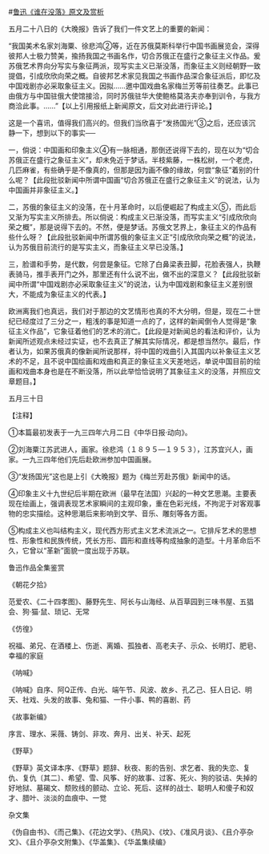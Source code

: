 #[鲁迅《谁在没落》原文及赏析](https://www.vrrw.net/wx/8456.html)

五月二十八日的《大晚报》告诉了我们一件文艺上的重要的新闻：

“我国美术名家刘海粟、徐悲鸿②等，近在苏俄莫斯科举行中国书画展览会，深得彼邦人士极力赞美，揄扬我国之书画名作，切合苏俄正在盛行之象征主义作品。爰苏俄艺术界向分写实与象征两派，现写实主义已渐没落，而象征主义则经朝野一致提倡，引成欣欣向荣之概。自彼邦艺术家见我国之书画作品深合象征派后，即忆及中国戏剧亦必采取象征主义。因拟……邀中国戏曲名家梅兰芳等前往奏艺。此事已由俄方与中国驻俄大使馆接洽，同时苏俄驻华大使鲍格莫洛夫亦奉到训令，与我方商洽此事。……”【以上引用报纸上新闻原文，后文对此进行评论。】



这是一个喜讯，值得我们高兴的。但我们当欣喜于“发扬国光”③之后，还应该沉静一下，想到以下的事实──

一，倘说：中国画和印象主义④有一脉相通，那倒还说得下去的，现在以为“切合苏俄正在盛行之象征主义”，却未免近于梦话。半枝紫藤，一株松树，一个老虎，几匹麻雀，有些确乎是不像真的，但那是因为画不像的缘故，何尝“象征”着别的什么呢？【此段批驳新闻中所谓中国画“切合苏俄正在盛行之象征主义”的说法，认为中国画并非象征主义。】

二，苏俄的象征主义的没落，在十月革命时，以后便崛起了构成主义⑤，而此后又渐为写实主义所排去。所以倘说：构成主义已渐没落，而写实主义“引成欣欣向荣之概”，那是说得下去的。不然，便是梦话。苏俄文艺界上，象征主义的作品有些什么呀？【此段批驳新闻中所谓苏俄的象征主义正“引成欣欣向荣之概”的说法，认为苏俄目前流行的是写实主义，而象征主义早已没落。】

三，脸谱和手势，是代数，何尝是象征。它除了白鼻梁表丑脚，花脸表强人，执鞭表骑马，推手表开门之外，那里还有什么说不出，做不出的深意义？【此段批驳新闻中所谓“中国戏剧亦必采取象征主义”的说法，认为中国戏剧和象征主义差别很大，不能成为象征主义的代表。】

欧洲离我们也真远，我们对于那边的文艺情形也真的不大分明，但是，现在二十世纪已经度过了三分之一，粗浅的事是知道一点的了，这样的新闻倒令人觉得是“象征主义作品”，它象征着他们的艺术的消亡。【此段是对新闻总的看法和评价，认为新闻所述观点未经过实证，也不去真正了解其实际情况，都是想当然尔。最后，作者认为，如果苏俄真的像新闻所说那样，将中国的戏曲引入其国内以补象征主义艺术的不足，且不说中国绘画和戏曲和真正的象征主义天差地远，单说中国目前的绘画和戏曲本身也是在不断没落，所以此举恰恰说明了其象征主义的没落，并照应文章题目。】

五月三十日





【注释】

①本篇最初发表于一九三四年六月二日《中华日报·动向》。

②刘海粟江苏武进人，画家。徐悲鸿（１８９５—１９５３），江苏宜兴人，画家。一九三四年他们先后赴欧洲参加中国画展。

③“发扬国光”这也是上引《大晚报》题为《梅兰芳赴苏俄》新闻中的话。

④印象主义十九世纪后半期在欧洲（最早在法国）兴起的一种文艺思潮。主要表现在绘画上，强调表现艺术家瞬间的主观印象，重在色彩光线，不拘泥于对客观事物的忠实描绘。这种思潮后来影响到文学、音乐、雕刻等各方面。

⑤构成主义也叫结构主义，现代西方形式主义艺术流派之一。它排斥艺术的思想性、形象性和民族传统，凭长方形、圆形和直线等构成抽象的造型。十月革命后不久，它曾以“革新”面貌一度出现于苏联。

鲁迅作品全集鉴赏

《朝花夕拾》

范爱农、《二十四孝图》、藤野先生、阿长与山海经、从百草园到三味书屋、五猖会、狗·猫·鼠、琐记、无常

《仿徨》

祝福、弟兄、在酒楼上、伤逝、离婚、孤独者、高老夫子、示众、长明灯、肥皂、幸福的家庭

《呐喊》

《呐喊》自序、阿Q正传、白光、端午节、风波、故乡、孔乙己、狂人日记、明天、社戏、头发的故事、兔和猫、一件小事、鸭的喜剧、药

《故事新编》

序言、理水、采薇、铸剑、非攻、奔月、出关、补天、起死

《野草》

《野草》英文译本序、《野草》题辞、秋夜、影的告别、求乞者、我的失恋、复仇、复仇〔其二〕、希望、雪、风筝、好的故事、过客、死火、狗的驳诘、失掉的好地狱、墓碣文、颓败线的颤动、立论、死后、这样的战士、聪明人和傻子和奴才、腊叶、淡淡的血痕中、一觉

杂文集

《伪自由书》、《而己集》、《花边文学》、《热风》、《坟》、《准风月谈》、《且介亭杂文》、《且介亭杂文附集》、《华盖集》、《华盖集续编》

